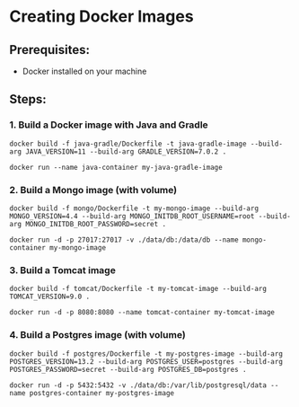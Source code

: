 # Creating Docker Images

## Prerequisites:

- Docker installed on your machine

## Steps:

### 1. Build a Docker image with Java and Gradle

`docker build -f java-gradle/Dockerfile -t java-gradle-image --build-arg JAVA_VERSION=11 --build-arg GRADLE_VERSION=7.0.2 .`

`docker run --name java-container my-java-gradle-image`

### 2. Build a Mongo image (with volume)

`docker build -f mongo/Dockerfile -t my-mongo-image --build-arg MONGO_VERSION=4.4 --build-arg MONGO_INITDB_ROOT_USERNAME=root --build-arg MONGO_INITDB_ROOT_PASSWORD=secret .`

`docker run -d -p 27017:27017 -v ./data/db:/data/db --name mongo-container my-mongo-image`

### 3. Build a Tomcat image

`docker build -f tomcat/Dockerfile -t my-tomcat-image --build-arg TOMCAT_VERSION=9.0 .`

`docker run -d -p 8080:8080 --name tomcat-container my-tomcat-image`

### 4. Build a Postgres image (with volume)

`docker build -f postgres/Dockerfile -t my-postgres-image --build-arg POSTGRES_VERSION=13.2 --build-arg POSTGRES_USER=postgres --build-arg POSTGRES_PASSWORD=secret --build-arg POSTGRES_DB=postgres .`

`docker run -d -p 5432:5432 -v ./data/db:/var/lib/postgresql/data --name postgres-container my-postgres-image`